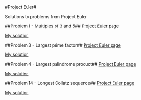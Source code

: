 #Project Euler#

Solutions to problems from Project Euler

##Problem 1 - Multiples of 3 and 5##
[Project Euler page](https://projecteuler.net/problem=1)

[My solution](https://github.com/randallreedjr/project-euler/tree/master/001-multiples)

##Problem 3 - Largest prime factor##
[Project Euler page](https://projecteuler.net/problem=3)

[My solution](https://github.com/randallreedjr/project-euler/tree/master/largest-prime-factor)

##Problem 4 - Largest palindrome product##
[Project Euler page](https://projecteuler.net/problem=4)

[My solution](https://github.com/randallreedjr/project-euler/tree/master/largest-palindrome-euler)

##Problem 14 - Longest Collatz sequence##
[Project Euler page](https://projecteuler.net/problem=14)

[My solution](https://github.com/randallreedjr/project-euler/tree/master/longest-collatz)
